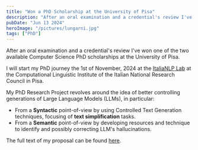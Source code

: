 ```yaml
---
title: "Won a PhD Scholarship at the University of Pisa"
description: "After an oral examination and a credential's review I've won one of the two available Computer Science PhD scholarships at the University of Pisa."
pubDate: "Jun 13 2024"
heroImage: "/pictures/lungarni.jpg"
tags: ["PhD"]
---
```


After an oral examination and a credential's review I've won one of the two available Computer Science PhD scholarships at the University of Pisa.

I will start my PhD journey the 1st of November, 2024 at the [ItaliaNLP Lab](http://www.italianlp.it/) at the Computational Linguistic Institute of the Italian National Research Council in Pisa. 

My PhD Research Project revolves around the idea of better controlling generations of Large Language Models (LLMs), in particular:
- From a **Syntactic** point-of-view by using Controlled Text Generation techniques, focusing of **text simplification** tasks. 
- From a **Semantic** point-of-view by developing resources and technique to identify and possibly correcting LLM's hallucinations. 

The full text of my proposal can be found [here](/pdfs/research_proposal.pdf).
